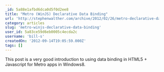 ```yaml
---
_id: 5a88e1afbd6dca0d5f0d2ee8
title: "Metro (WinJS) Declarative Data Binding"
url: 'http://stephenwalther.com/archive/2012/02/26/metro-declarative-data-binding.aspx'
category: articles
slug: 'metro-winjs-declarative-data-binding'
user_id: 5a83ce59d6eb0005c4ecda2c
username: 'bill-s'
createdOn: '2012-09-14T19:05:59.000Z'
tags: []
---
```


This post is a very good introduction to using data binding in HTML5 + Javascript for Metro apps in Windows8.
